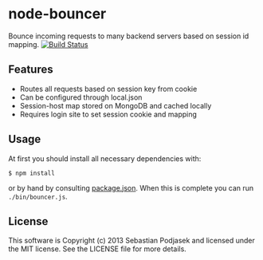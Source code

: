 node-bouncer
============

Bounce incoming requests to many backend servers based on session id mapping.
[![Build Status](https://secure.travis-ci.org/inway/node-bouncer.png)](http://travis-ci.org/inway/node-bouncer)

Features
--------
* Routes all requests based on session key from cookie
* Can be configured through local.json
* Session-host map stored on MongoDB and cached locally
* Requires login site to set session cookie and mapping

Usage
---------------

At first you should install all necessary dependencies with:

```CLI
$ npm install
```

or by hand by consulting [package.json](package.json). 
When this is complete you can run ```./bin/bouncer.js```.

License
-------

This software is Copyright (c) 2013 Sebastian Podjasek
and licensed under the MIT license. See the LICENSE file for 
more details.
